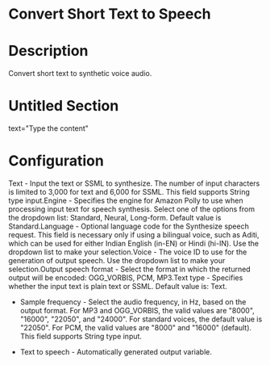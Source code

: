 ﻿# Convert Short Text to Speech

# Description

Convert short text to synthetic voice audio.

# Untitled Section

text="Type the content"

# Configuration

Text - Input the text or SSML to synthesize. The number of input characters is limited to 3,000 for text and 6,000 for SSML. This field supports String type input.Engine - Specifies the engine for Amazon Polly to use when processing input text for speech synthesis. Select one of the options from the dropdown list: Standard, Neural, Long-form. Default value is Standard.Language - Optional language code for the Synthesize speech request. This field is necessary only if using a bilingual voice, such as Aditi, which can be used for either Indian English (in-EN) or Hindi (hi-IN). Use the dropdown list to make your selection.Voice - The voice ID to use for the generation of output speech. Use the dropdown list to make your selection.Output speech format - Select the format in which the returned output will be encoded: OGG_VORBIS, PCM, MP3.Text type - Specifies whether the input text is plain text or SSML. Default value is: Text.







* Sample frequency - Select the audio frequency, in Hz, based on the output format. For MP3 and OGG_VORBIS, the valid values are "8000", "16000", "22050", and "24000". For standard voices, the default value is "22050". For PCM, the valid values are "8000" and "16000" (default). This field supports String type input.



* Text to speech - Automatically generated output variable.
